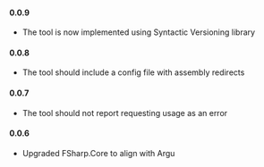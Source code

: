 #### 0.0.9
* The tool is now implemented using Syntactic Versioning library 
#### 0.0.8
* The tool should include a config file with assembly redirects 
#### 0.0.7
* The tool should not report requesting usage as an error 
#### 0.0.6 
* Upgraded FSharp.Core to align with Argu
